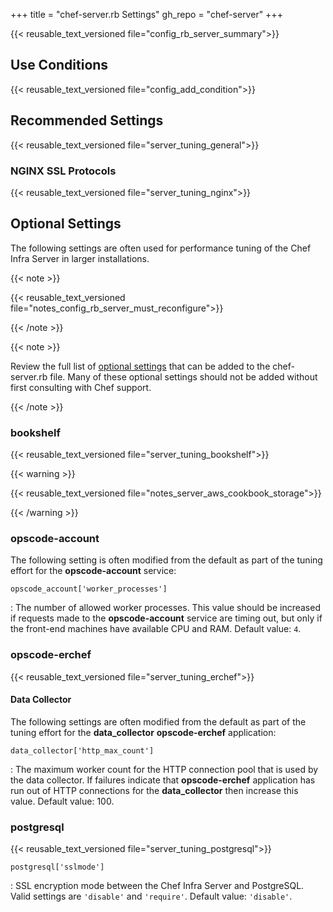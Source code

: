 +++
title = "chef-server.rb Settings"
gh_repo = "chef-server"
+++

{{< reusable_text_versioned file="config_rb_server_summary">}}

## Use Conditions

{{< reusable_text_versioned file="config_add_condition">}}

## Recommended Settings

{{< reusable_text_versioned file="server_tuning_general">}}

### NGINX SSL Protocols

{{< reusable_text_versioned file="server_tuning_nginx">}}

## Optional Settings

The following settings are often used for performance tuning of the Chef
Infra Server in larger installations.

{{< note >}}

{{< reusable_text_versioned file="notes_config_rb_server_must_reconfigure">}}

{{< /note >}}

{{< note >}}

Review the full list of [optional
settings](/server/config_rb_server_optional_settings/) that can be added to
the chef-server.rb file. Many of these optional settings should not be
added without first consulting with Chef support.

{{< /note >}}

### bookshelf

{{< reusable_text_versioned file="server_tuning_bookshelf">}}

{{< warning >}}

{{< reusable_text_versioned file="notes_server_aws_cookbook_storage">}}

{{< /warning >}}

### opscode-account

The following setting is often modified from the default as part of the
tuning effort for the **opscode-account** service:

`opscode_account['worker_processes']`

:   The number of allowed worker processes. This value should be
    increased if requests made to the **opscode-account** service are
    timing out, but only if the front-end machines have available CPU
    and RAM. Default value: `4`.

### opscode-erchef

{{< reusable_text_versioned file="server_tuning_erchef">}}

#### Data Collector

The following settings are often modified from the default as part of
the tuning effort for the **data_collector** **opscode-erchef**
application:

`data_collector['http_max_count']`

:   The maximum worker count for the HTTP connection pool that is used
    by the data collector. If failures indicate that **opscode-erchef**
    application has run out of HTTP connections for the
    **data_collector** then increase this value. Default value: <span
    class="title-ref">100</span>.

### postgresql

{{< reusable_text_versioned file="server_tuning_postgresql">}}

`postgresql['sslmode']`

:   SSL encryption mode between the Chef Infra Server and PostgreSQL.
    Valid settings are `'disable'` and `'require'`. Default value:
    `'disable'`.
